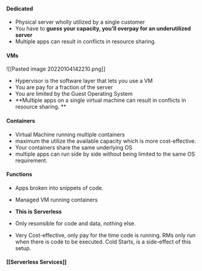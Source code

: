 #### Dedicated
- Physical server wholly utilized by a single customer
- You have to **guess your capacity, you'll overpay for an underutilized server**
- Multiple apps can result in conflicts in resource sharing. 

#### VMs
![[Pasted image 20220104142210.png]]
- Hypervisor is the software layer that lets you use a VM
- You are pay for a fraction of the server
- You are limited by the Guest Operating System
- **Multiple apps on a single virtual machine can result in conflicts in resource sharing. **

#### Containers
- Virtual Machine running multiple containers
- maximum the utilize the available capacity which is more cost-effective. 
- Your containers share the same underlying OS
- multiple apps can run side by side without being limited to the same OS requirement. 

#### Functions
- Apps broken into snippets of code.

- Managed VM running containers
- **This is Serverless**
- Only resonsible for code and data, nothing else.
- Very Cost-effective, only pay for the time code is running. RMs only run when there is code to be executed. Cold Starts, is a side-effect of this setup. 



#### [[Serverless Services]]